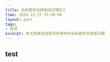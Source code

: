 ```yaml
---
title: 长标题中文排版测试博文3
time: 2019.12.27 15:56:00
layout: post
tags:
- 测试
excerpt: 本文用来测试首页布局中的长标题中文排版问题
---
```


## test
